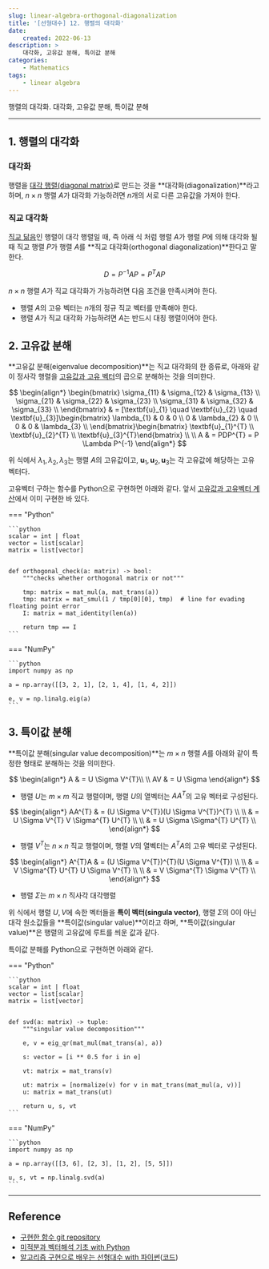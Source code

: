 ```yaml
---
slug: linear-algebra-orthogonal-diagonalization
title: '[선형대수] 12. 행렬의 대각화'
date:
    created: 2022-06-13
description: >
    대각화, 고유값 분해, 특이값 분해
categories:
    - Mathematics
tags:
    - linear algebra
---
```


행렬의 대각화. 대각화, 고유값 분해, 특이값 분해  

<!-- more -->

---

## 1. 행렬의 대각화

### 대각화

행렬을 [대각 행렬(diagonal matrix)](./2022-05-19-linear_algebra_various_matrix.md/#3-대각-행렬)로 만드는 것을 **대각화(diagonalization)**라고 하며, $n \times n$ 행렬 $A$가 대각화 가능하려면 $n$개의 서로 다른 고유값을 가져야 한다.  

### 직교 대각화

[직교 닮음](./2022-06-12-linear_algebra_orthogonal_matrix.md/#2-닮음)인 행렬이 대각 행렬일 때, 즉 아래 식 처럼 행렬 $A$가 행렬 $P$에 의해 대각화 될 때 직교 행렬 $P$가 행렬 $A$를 **직교 대각화(orthogonal diagonalization)**한다고 말한다.  

$$
D = P^{-1}AP = P^{T}AP
$$

$n \times n$ 행렬 $A$가 직교 대각화가 가능하려면 다음 조건을 만족시켜야 한다.  

- 행렬 $A$의 고유 벡터는 $n$개의 정규 직교 벡터를 만족해야 한다.
- 행렬 $A$가 직교 대각화 가능하려면 $A$는 반드시 대칭 행렬이어야 한다.

## 2. 고유값 분해

**고유값 분해(eigenvalue decomposition)**는 직교 대각화의 한 종류로, 아래와 같이 정사각 행렬을 [고유값과 고유 벡터](./2022-06-11-linear_algebra_eigenvalue_eigenvector.md)의 곱으로 분해하는 것을 의미한다.  

$$
\begin{align*}
\begin{bmatrix}
\sigma_{11} & \sigma_{12} & \sigma_{13} \\
\sigma_{21} & \sigma_{22} & \sigma_{23} \\
\sigma_{31} & \sigma_{32} & \sigma_{33} \\
\end{bmatrix} &
= [\textbf{u}_{1} \quad \textbf{u}_{2} \quad \textbf{u}_{3}]\begin{bmatrix}
\lambda_{1} & 0 & 0 \\
0 & \lambda_{2} & 0 \\
0 & 0 & \lambda_{3} \\
\end{bmatrix}\begin{bmatrix}
\textbf{u}_{1}^{T} \\
\textbf{u}_{2}^{T} \\
\textbf{u}_{3}^{T}\end{bmatrix} \\
\\
A & = PDP^{T} = P \Lambda P^{-1}
\end{align*}
$$

위 식에서 $\lambda_{1}, \lambda_{2}, \lambda_{3}$는 행렬 $A$의 고유값이고, $\textbf{u}_{1}, \textbf{u}_{2}, \textbf{u}_{3}$는 각 고유값에 해당하는 고유 벡터다.  

고유벡터 구하는 함수를 Python으로 구현하면 아래와 같다. 앞서 [고유값과 고유벡터 계산](./2022-06-11-linear_algebra_eigenvalue_eigenvector.md/#qr분해를-통한-고유값과-고유벡터-계산)에서 이미 구현한 바 있다.  

=== "Python"

    ```python
    scalar = int | float
    vector = list[scalar]
    matrix = list[vector]


    def orthogonal_check(a: matrix) -> bool:
        """checks whether orthogonal matrix or not"""

        tmp: matrix = mat_mul(a, mat_trans(a))
        tmp: matrix = mat_smul(1 / tmp[0][0], tmp)  # line for evading floating point error
        I: matrix = mat_identity(len(a))

        return tmp == I
    ```

=== "NumPy"

    ```python
    import numpy as np

    a = np.array([[3, 2, 1], [2, 1, 4], [1, 4, 2]])

    e, v = np.linalg.eig(a)
    ```

## 3. 특이값 분해

**특이값 분해(singular value decomposition)**는 $m \times n$ 행렬 $A$를 아래와 같이 특정한 형태로 분해하는 것을 의미한다.  

$$
\begin{align*}
A & = U \Sigma V^{T}\\
\\
AV & = U \Sigma
\end{align*}
$$

- 행렬 $U$는 $m \times m$ 직교 행렬이며, 행렬 $U$의 열벡터는 $AA^{T}$의 고유 벡터로 구성된다.

$$
\begin{align*}
AA^{T} & = (U \Sigma V^{T})(U \Sigma V^{T})^{T} \\
\\
& = U \Sigma V^{T} V \Sigma^{T} U^{T} \\
\\
& = U \Sigma \Sigma^{T} U^{T} \\
\end{align*}
$$

- 행렬 $V^{T}$는 $n \times n$ 직교 행렬이며, 행렬 $V$의 열벡터는 $A^{T}A$의 고유 벡터로 구성된다.

$$
\begin{align*}
A^{T}A & = (U \Sigma V^{T})^{T}(U \Sigma V^{T}) \\
\\
& = V \Sigma^{T} U^{T} U \Sigma V^{T} \\
\\
& = V \Sigma^{T} \Sigma V^{T} \\
\end{align*}
$$

- 행렬 $\Sigma$는 $m \times n$ 직사각 대각행렬

위 식에서 행렬 $U, V$에 속한 벡터들을 **특이 벡터(singula vector)**, 행렬 $\Sigma$의 0이 아닌 대각 원소값들을 **특이값(singular value)**이라고 하며, **특이값(singular value)**은 행렬의 고유값에 루트를 씌운 값과 같다.  

특이값 분해를 Python으로 구현하면 아래와 같다.  

=== "Python"

    ```python
    scalar = int | float
    vector = list[scalar]
    matrix = list[vector]


    def svd(a: matrix) -> tuple:
        """singular value decomposition"""

        e, v = eig_qr(mat_mul(mat_trans(a), a))

        s: vector = [i ** 0.5 for i in e]

        vt: matrix = mat_trans(v)

        ut: matrix = [normalize(v) for v in mat_trans(mat_mul(a, v))]
        u: matrix = mat_trans(ut)

        return u, s, vt
    ```

=== "NumPy"

    ```python
    import numpy as np

    a = np.array([[3, 6], [2, 3], [1, 2], [5, 5]])

    u, s, vt = np.linalg.svd(a)
    ```

---
## Reference
- [구현한 함수 git repository](https://github.com/djccnt15/mathematics)
- [미적분과 벡터해석 기초 with Python](http://www.kyobobook.co.kr/product/detailViewKor.laf?mallGb=KOR&ejkGb=KOR&barcode=9791160735314)
- [알고리즘 구현으로 배우는 선형대수 with 파이썬](http://www.kyobobook.co.kr/product/detailViewKor.laf?mallGb=KOR&ejkGb=KOR&barcode=9791165921125)([코드](https://github.com/bjpublic/linearalgebra))